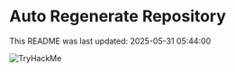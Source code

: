 # Auto Regenerate Repository

This README was last updated: 2025-05-31 05:44:00

 ![TryHackMe](https://tryhackme.com/badge/533634)